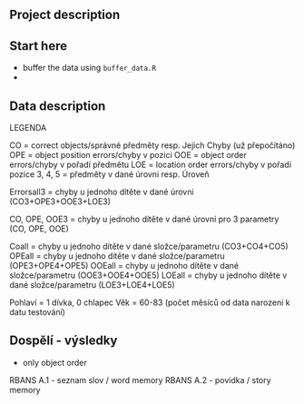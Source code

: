 ## Project description


## Start here

- buffer the data using `buffer_data.R`
- 


## Data description


LEGENDA

CO = correct objects/správné předměty resp. Jejich Chyby (už přepočítáno)
OPE = object position errors/chyby v pozici
OOE = object order errors/chyby v pořadí předmětu
LOE = location order errors/chyby v pořadí pozice
3, 4, 5 = předměty v dané úrovni resp. Úroveň

Errorsall3 = chyby u jednoho dítěte v dané úrovni (CO3+OPE3+OOE3+LOE3)

CO, OPE, OOE3 = chyby u jednoho dítěte v dané úrovni pro 3 parametry (CO, OPE, OOE)

Coall = chyby u jednoho dítěte v dané složce/parametru (CO3+CO4+CO5)
OPEall = chyby u jednoho dítěte v dané složce/parametru (OPE3+OPE4+OPE5)
OOEall = chyby u jednoho dítěte v dané složce/parametru (OOE3+OOE4+OOE5)
LOEall = chyby u jednoho dítěte v dané složce/parametru (LOE3+LOE4+LOE5)

Pohlaví = 1 dívka, 0 chlapec
Věk = 60-83 (počet měsíců od data narození k datu testování)

## Dospělí - výsledky

- only object order

RBANS A.1 - seznam slov / word memory
RBANS A.2 - povídka / story memory